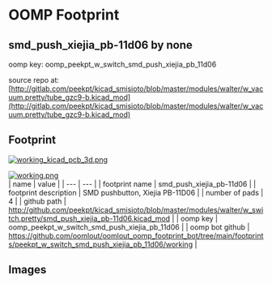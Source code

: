 # OOMP Footprint  
## smd_push_xiejia_pb-11d06  by none  
  
oomp key: oomp_peekpt_w_switch_smd_push_xiejia_pb_11d06  
  
source repo at: [http://gitlab.com/peekpt/kicad_smisioto/blob/master/modules/walter/w_vacuum.pretty/tube_gzc9-b.kicad_mod](http://gitlab.com/peekpt/kicad_smisioto/blob/master/modules/walter/w_vacuum.pretty/tube_gzc9-b.kicad_mod)  
## Footprint  
  
[![working_kicad_pcb_3d.png](working_kicad_pcb_3d_600.png)](working_kicad_pcb_3d.png)  
  
[![working.png](working_600.png)](working.png)  
| name | value | 
| --- | --- | 
| footprint name | smd_push_xiejia_pb-11d06 | 
| footprint description | SMD pushbutton, Xiejia PB-11D06 | 
| number of pads | 4 | 
| github path | http://github.com/peekpt/kicad_smisioto/blob/master/modules/walter/w_switch.pretty/smd_push_xiejia_pb-11d06.kicad_mod | 
| oomp key | oomp_peekpt_w_switch_smd_push_xiejia_pb_11d06 | 
| oomp bot github | https://github.com/oomlout/oomlout_oomp_footprint_bot/tree/main/footprints/peekpt_w_switch_smd_push_xiejia_pb_11d06/working | 
## Images  
